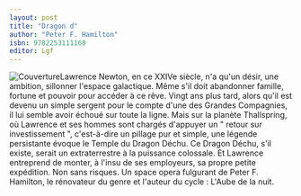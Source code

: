 ```yaml
---
layout: post
title: "Dragon d"
author: "Peter F. Hamilton"
isbn: 9782253111160
editor: Lgf
---
```


![Couverture](/img/9782253111160.jpg)Lawrence Newton, en ce XXIVe siècle, n'a qu'un désir, une ambition, sillonner l'espace galactique. Même s'il doit abandonner famille, fortune et pouvoir pour accéder à ce rêve. Vingt ans plus tard, alors qu'il est devenu un simple sergent pour le compte d'une des Grandes Compagnies, il lui semble avoir échoué sur toute la ligne. Mais sur la planète Thallspring, où Lawrence et ses hommes sont chargés d'appuyer un " retour sur investissement ", c'est-à-dire un pillage pur et simple, une légende persistante évoque le Temple du Dragon Déchu. Ce Dragon Déchu, s'il existe, serait un extraterrestre à la puissance colossale. Et Lawrence entreprend de monter, à l'insu de ses employeurs, sa propre petite expédition. Non sans risques. Un space opera fulgurant de Peter F. Hamilton, le rénovateur du genre et l'auteur du cycle : L'Aube de la nuit.